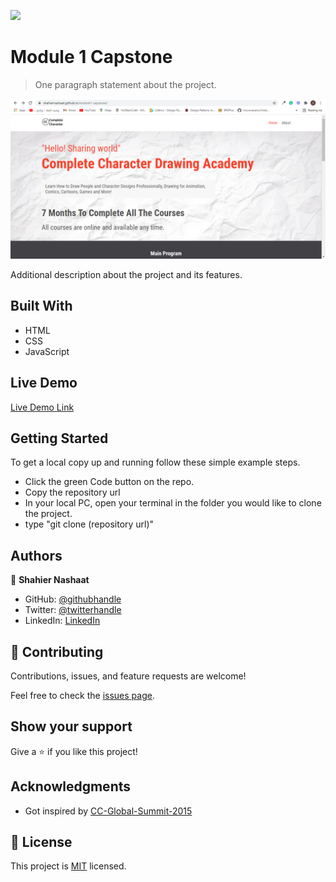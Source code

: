 ![](https://img.shields.io/badge/Microverse-blueviolet)

# Module 1 Capstone

> One paragraph statement about the project.

![screenshot](./images/app_screenshot.png)

Additional description about the project and its features.

## Built With

- HTML
- CSS
- JavaScript

## Live Demo

[Live Demo Link](https://shahiernashaat.github.io/module1-capstone/)


## Getting Started

To get a local copy up and running follow these simple example steps.

- Click the green Code button on the repo.
- Copy the repository url
- In your local PC, open your terminal in the folder you would like to clone the project.
- type "git clone (repository url)"



## Authors

👤 **Shahier Nashaat**

- GitHub: [@githubhandle](https://github.com/ShahierNashaat)
- Twitter: [@twitterhandle](https://twitter.com/ShahierN)
- LinkedIn: [LinkedIn](https://www.linkedin.com/in/shahier-nashaat-73519313a/)


## 🤝 Contributing

Contributions, issues, and feature requests are welcome!

Feel free to check the [issues page](https://github.com/ShahierNashaat/module1-capstone/issues).

## Show your support

Give a ⭐️ if you like this project!

## Acknowledgments

- Got inspired by [CC-Global-Summit-2015](https://www.behance.net/gallery/29845175/CC-Global-Summit-2015)

## 📝 License

This project is [MIT](./MIT.md) licensed.
